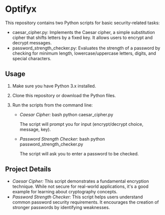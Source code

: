 # Optifyx

This repository contains two Python scripts for basic security-related tasks:

* caesar_cipher.py: Implements the Caesar cipher, a simple substitution cipher that shifts letters by a fixed key.  It allows users to encrypt and decrypt messages.
* password_strength_checker.py:  Evaluates the strength of a password by checking for minimum length, lowercase/uppercase letters, digits, and special characters.

## Usage

1.  Make sure you have Python 3.x installed.
2.  Clone this repository or download the Python files.
3.  Run the scripts from the command line:

    * *Caesar Cipher:*
        bash
        python caesar_cipher.py
        
        The script will prompt you for input (encrypt/decrypt choice, message, key).
    * *Password Strength Checker:*
        bash
        python password_strength_checker.py
        
        The script will ask you to enter a password to be checked.

## Project Details

* *Caesar Cipher:* This script demonstrates a fundamental encryption technique. While not secure for real-world applications, it's a good example for learning about cryptography concepts.
* *Password Strength Checker:* This script helps users understand common password security requirements.  It encourages the creation of stronger passwords by identifying weaknesses.
